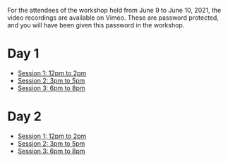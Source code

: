 For the attendees of the workshop held from June 9 to June 10, 2021, the video recordings are available on Vimeo.
These are password protected, and you will have been given this password in the workshop.

# Day 1

* [Session 1: 12pm to 2pm](https://vimeo.com/560868001)
* [Session 2: 3pm to 5pm](https://vimeo.com/560948887)
* [Session 3: 6pm to 8pm](https://vimeo.com/561028853)

# Day 2

* [Session 1: 12pm to 2pm](https://vimeo.com/561341579)
* [Session 2: 3pm to 5pm](https://vimeo.com/561429138)
* [Session 3: 6pm to 8pm](https://vimeo.com/561528291)

